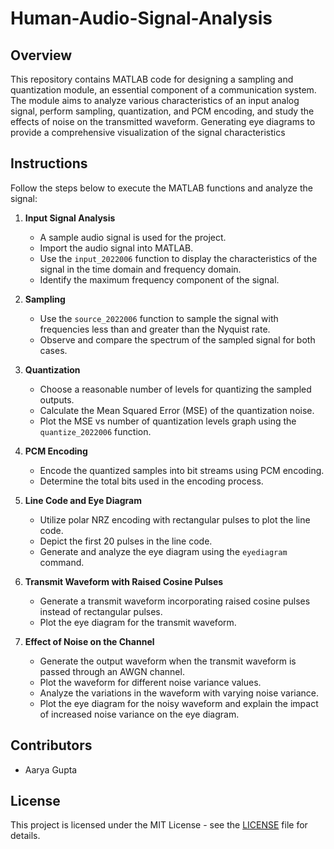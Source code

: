 # Human-Audio-Signal-Analysis

## Overview
This repository contains MATLAB code for designing a sampling and quantization module, an essential component of a communication system. The module aims to analyze various characteristics of an input analog signal, perform sampling, quantization, and PCM encoding, and study the effects of noise on the transmitted waveform. Generating eye diagrams to provide a comprehensive visualization of the signal characteristics

## Instructions
Follow the steps below to execute the MATLAB functions and analyze the signal:

1. **Input Signal Analysis**
   - A sample audio signal is used for the project.
   - Import the audio signal into MATLAB.
   - Use the `input_2022006` function to display the characteristics of the signal in the time domain and frequency domain.
   - Identify the maximum frequency component of the signal.

2. **Sampling**
   - Use the `source_2022006` function to sample the signal with frequencies less than and greater than the Nyquist rate.
   - Observe and compare the spectrum of the sampled signal for both cases.

3. **Quantization**
   - Choose a reasonable number of levels for quantizing the sampled outputs.
   - Calculate the Mean Squared Error (MSE) of the quantization noise.
   - Plot the MSE vs number of quantization levels graph using the `quantize_2022006` function.

4. **PCM Encoding**
   - Encode the quantized samples into bit streams using PCM encoding.
   - Determine the total bits used in the encoding process.

5. **Line Code and Eye Diagram**
   - Utilize polar NRZ encoding with rectangular pulses to plot the line code.
   - Depict the first 20 pulses in the line code.
   - Generate and analyze the eye diagram using the `eyediagram` command.

6. **Transmit Waveform with Raised Cosine Pulses**
   - Generate a transmit waveform incorporating raised cosine pulses instead of rectangular pulses.
   - Plot the eye diagram for the transmit waveform.

7. **Effect of Noise on the Channel**
   - Generate the output waveform when the transmit waveform is passed through an AWGN channel.
   - Plot the waveform for different noise variance values.
   - Analyze the variations in the waveform with varying noise variance.
   - Plot the eye diagram for the noisy waveform and explain the impact of increased noise variance on the eye diagram.

## Contributors
- Aarya Gupta

## License
This project is licensed under the MIT License - see the [LICENSE](LICENSE) file for details.
